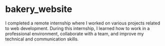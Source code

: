 # bakery_website
I completed a remote internship where I worked on various projects related to web development. During this internship, I learned how to work in a professional environment, collaborate with a team, and improve my technical and communication skills.
